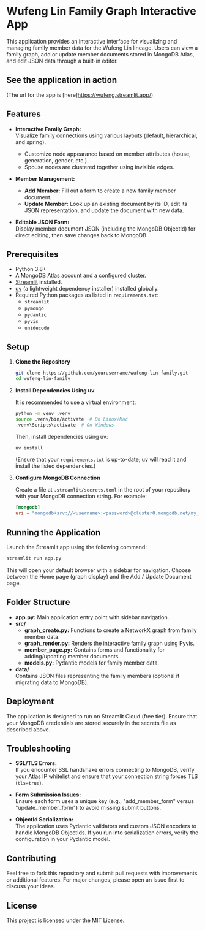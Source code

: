 # Wufeng Lin Family Graph Interactive App

This application provides an interactive interface for visualizing and managing family member data for the Wufeng Lin lineage. Users can view a family graph, add or update member documents stored in MongoDB Atlas, and edit JSON data through a built-in editor.

## See the application in action

(The url for the app is [here]https://wufeng.streamlit.app/)

## Features

- **Interactive Family Graph:**  
  Visualize family connections using various layouts (default, hierarchical, and spring).  
  - Customize node appearance based on member attributes (house, generation, gender, etc.).
  - Spouse nodes are clustered together using invisible edges.

- **Member Management:**  
  - **Add Member:** Fill out a form to create a new family member document.
  - **Update Member:** Look up an existing document by its ID, edit its JSON representation, and update the document with new data.

- **Editable JSON Form:**  
  Display member document JSON (including the MongoDB ObjectId) for direct editing, then save changes back to MongoDB.

## Prerequisites

- Python 3.8+
- A MongoDB Atlas account and a configured cluster.
- [Streamlit](https://streamlit.io/) installed.
- [uv](https://github.com/yourusername/uv) (a lightweight dependency installer) installed globally.
- Required Python packages as listed in `requirements.txt`:
  - `streamlit`
  - `pymongo`
  - `pydantic`
  - `pyvis`
  - `unidecode`

## Setup

1. **Clone the Repository**

   ```bash
   git clone https://github.com/yourusername/wufeng-lin-family.git
   cd wufeng-lin-family
   ```

2. **Install Dependencies Using uv**

   It is recommended to use a virtual environment:

   ```bash
   python -m venv .venv
   source .venv/bin/activate  # On Linux/Mac
   .venv\Scripts\activate  # On Windows
   ```

   Then, install dependencies using uv:

   ```bash
   uv install
   ```

   (Ensure that your `requirements.txt` is up-to-date; uv will read it and install the listed dependencies.)

3. **Configure MongoDB Connection**

   Create a file at `.streamlit/secrets.toml` in the root of your repository with your MongoDB connection string. For example:

   ```toml
   [mongodb]
   uri = "mongodb+srv://<username>:<password>@cluster0.mongodb.net/my_new_family_db?retryWrites=true&w=majority&tls=true"
   ```

## Running the Application

Launch the Streamlit app using the following command:

```bash
streamlit run app.py
```

This will open your default browser with a sidebar for navigation. Choose between the Home page (graph display) and the Add / Update Document page.

## Folder Structure

- **app.py:** Main application entry point with sidebar navigation.
- **src/**
  - **graph_create.py:** Functions to create a NetworkX graph from family member data.
  - **graph_render.py:** Renders the interactive family graph using Pyvis.
  - **member_page.py:** Contains forms and functionality for adding/updating member documents.
  - **models.py:** Pydantic models for family member data.
- **data/**  
  Contains JSON files representing the family members (optional if migrating data to MongoDB).

## Deployment

The application is designed to run on Streamlit Cloud (free tier). Ensure that your MongoDB credentials are stored securely in the secrets file as described above.

## Troubleshooting

- **SSL/TLS Errors:**  
  If you encounter SSL handshake errors connecting to MongoDB, verify your Atlas IP whitelist and ensure that your connection string forces TLS (`tls=true`).

- **Form Submission Issues:**  
  Ensure each form uses a unique key (e.g., "add_member_form" versus "update_member_form") to avoid missing submit buttons.

- **ObjectId Serialization:**  
  The application uses Pydantic validators and custom JSON encoders to handle MongoDB ObjectIds. If you run into serialization errors, verify the configuration in your Pydantic model.

## Contributing

Feel free to fork this repository and submit pull requests with improvements or additional features. For major changes, please open an issue first to discuss your ideas.

## License

This project is licensed under the MIT License.